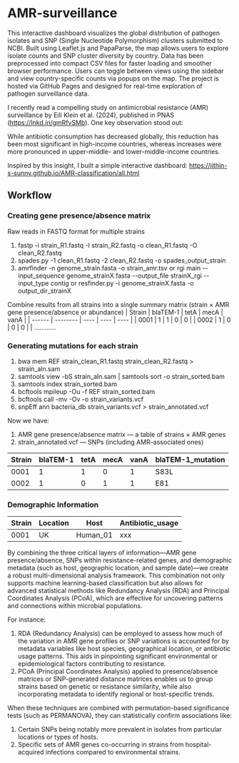# AMR-surveillance
This interactive dashboard visualizes the global distribution of pathogen isolates and SNP (Single Nucleotide Polymorphism) clusters submitted to NCBI. Built using Leaflet.js and PapaParse, the map allows users to explore isolate counts and SNP cluster diversity by country. Data has been preprocessed into compact CSV files for faster loading and smoother browser performance. Users can toggle between views using the sidebar and view country-specific counts via popups on the map. The project is hosted via GitHub Pages and designed for real-time exploration of pathogen surveillance data.

I recently read a compelling study on antimicrobial resistance (AMR) surveillance by Eili Klein et al. (2024), published in PNAS (https://lnkd.in/gmRfvSMb). One key observation stood out:

While antibiotic consumption has decreased globally, this reduction has been most significant in high-income countries, whereas increases were more pronounced in upper-middle- and lower-middle-income countries.

Inspired by this insight, I built a simple interactive dashboard: https://jithin-s-sunny.github.io/AMR-classification/all.html 

## Workflow
### Creating gene presence/absence matrix

Raw reads in FASTQ format for multiple strains
1. fastp -i strain_R1.fastq -I strain_R2.fastq -o clean_R1.fastq -O clean_R2.fastq
2. spades.py -1 clean_R1.fastq -2 clean_R2.fastq -o spades_output_strain
3. amrfinder -n genome_strain.fasta -o strain_amr.tsv
or
rgi main --input_sequence genome_strainX.fasta --output_file strainX_rgi --input_type contig
or
resfinder.py -i genome_strainX.fasta -o output_dir_strainX

Combine results from all strains into a single summary matrix (strain × AMR gene presence/absence or abundance)
| Strain | blaTEM-1	| tetA |	mecA	| vanA |
| ------ | -------- | ---- |  ----  | ---- |
| 0001 | 1 |	1 |	0 |	0 |
| 0002 | 1 |	0 |	0 |	0 |
| ............ 

### Generating mutations for each strain

1. bwa mem REF strain_clean_R1.fastq strain_clean_R2.fastq > strain_aln.sam
2. samtools view -bS strain_aln.sam | samtools sort -o strain_sorted.bam
3. samtools index strain_sorted.bam
4. bcftools mpileup -Ou -f REF strain_sorted.bam 
5. bcftools call -mv -Ov -o strain_variants.vcf
6. snpEff ann bacteria_db strain_variants.vcf > strain_annotated.vcf

Now we have: 
1. AMR gene presence/absence matrix — a table of strains × AMR genes
2. strain_annotated.vcf — SNPs (including AMR-associated ones)

| Strain	| blaTEM-1	| tetA	| mecA | vanA | blaTEM-1_mutation |
| ------ | ------ | ------ | ----- | ----- | ------ |
| 0001 |	1 |	1 |	0 |	1 | S83L |
| 0002	| 1	| 0	| 1	| 1	|	E81 |


### Demographic Information

| Strain | Location | Host | Antibiotic_usage |
| ------ | -------- | ----- | ----- |
| 0001 | UK | Human_01 | xxx |

By combining the three critical layers of information—AMR gene presence/absence, SNPs within resistance-related genes, and demographic metadata (such as host, geographic location, and sample date)—we create a robust multi-dimensional analysis framework. This combination not only supports machine learning-based classification but also allows for advanced statistical methods like Redundancy Analysis (RDA) and Principal Coordinates Analysis (PCoA), which are effective for uncovering patterns and connections within microbial populations.

For instance:
1. RDA (Redundancy Analysis) can be employed to assess how much of the variation in AMR gene profiles or SNP variations is accounted for by metadata variables like host species, geographical location, or antibiotic usage patterns. This aids in pinpointing significant environmental or epidemiological factors contributing to resistance.
2. PCoA (Principal Coordinates Analysis) applied to presence/absence matrices or SNP-generated distance matrices enables us to group strains based on genetic or resistance similarity, while also incorporating metadata to identify regional or host-specific trends.

When these techniques are combined with permutation-based significance tests (such as PERMANOVA), they can statistically confirm associations like:
1. Certain SNPs being notably more prevalent in isolates from particular locations or types of hosts.
2. Specific sets of AMR genes co-occurring in strains from hospital-acquired infections compared to environmental strains. 




